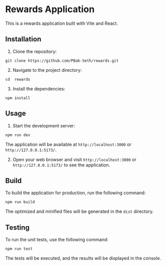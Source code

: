 # Rewards Application

This is a rewards application built with Vite and React.

## Installation

1. Clone the repository:

```
git clone https://github.com/PBak-Seth/rewards.git
```

2. Navigate to the project directory:

```
cd  rewards
```

3. Install the dependencies:

```
npm install
```

## Usage

1. Start the development server:

```
npm run dev
```

The application will be available at `http://localhost:3000` or `http://127.0.0.1:5173/`.

2. Open your web browser and visit `http://localhost:3000` or `http://127.0.0.1:5173/` to see the application.

## Build

To build the application for production, run the following command:

```
npm run build
```

The optimized and minified files will be generated in the `dist` directory.

## Testing

To run the unit tests, use the following command:

```
npm run test
```

The tests will be executed, and the results will be displayed in the console.
